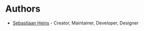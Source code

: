 # Authors

- [Sebastiaan Heins](https://github.com/Robotnik08) - Creator, Maintainer, Developer, Designer